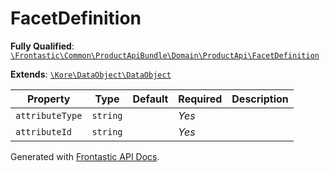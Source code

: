 #  FacetDefinition

**Fully Qualified**: [`\Frontastic\Common\ProductApiBundle\Domain\ProductApi\FacetDefinition`](../../../../../src/php/ProductApiBundle/Domain/ProductApi/FacetDefinition.php)

**Extends**: [`\Kore\DataObject\DataObject`](https://github.com/kore/DataObject)

Property|Type|Default|Required|Description
--------|----|-------|--------|-----------
`attributeType` | `string` |  | *Yes* | 
`attributeId` | `string` |  | *Yes* | 

Generated with [Frontastic API Docs](https://github.com/FrontasticGmbH/apidocs).
